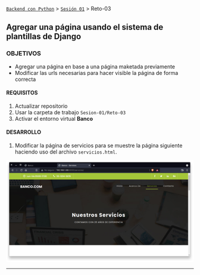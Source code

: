 [`Backend con Python`](../../Readme.md) > [`Sesión 01`](../Readme.md) > Reto-03
## Agregar una página usando el sistema de plantillas de Django

### OBJETIVOS
- Agregar una página en base a una página maketada previamente
- Modificar las urls necesarias para hacer visible la página de forma correcta

#### REQUISITOS
1. Actualizar repositorio
1. Usar la carpeta de trabajo `Sesion-01/Reto-03`
1. Activar el entorno virtual __Banco__

#### DESARROLLO
1. Modificar la página de servicios para se muestre la página siguiente haciendo uso del archivo `servicios.html`.

  ![](img/banco_project-servicios.png)
   ***
